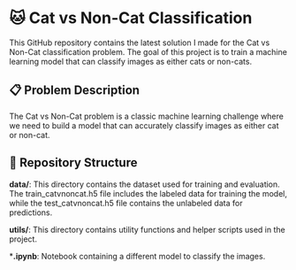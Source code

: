 # 🐱 Cat vs Non-Cat Classification
This GitHub repository contains the latest solution I made for the Cat vs Non-Cat classification problem. The goal of this project is to train a machine learning model that can classify images as either cats or non-cats.

## 📋 Problem Description
The Cat vs Non-Cat problem is a classic machine learning challenge where we need to build a model that can accurately classify images as either cat or non-cat.

## 📂 Repository Structure
**data/**: This directory contains the dataset used for training and evaluation. The train_catvnoncat.h5 file includes the labeled data for training the model, while the test_catvnoncat.h5 file contains the unlabeled data for predictions.

**utils/**: This directory contains utility functions and helper scripts used in the project.

***.ipynb**: Notebook containing a different model to classify the images.


<!-- ## 🤖 Solution:


 i can follow this https://github.com/leihao1/Comparison-of-Machine-Learning-Prediction-Models
